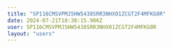 ```yaml
---
title: "SP116CMSVPMJ5HW5438SRR3NHX01ZCGT2F4MFKG0R"
date: 2024-07-21T18:38:15.906Z
user: SP116CMSVPMJ5HW5438SRR3NHX01ZCGT2F4MFKG0R
layout: "users"
---
```

    